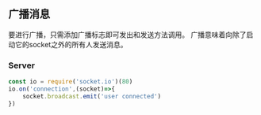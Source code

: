 ## 广播消息

要进行广播，只需添加广播标志即可发出和发送方法调用。 广播意味着向除了启动它的socket之外的所有人发送消息。


### Server
```js
const io = require('socket.io')(80)
io.on('connection',(socket)=>{
    socket.broadcast.emit('user connected')
})
 ```